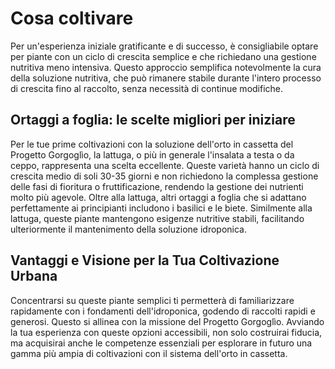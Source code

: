 # Cosa coltivare

Per un'esperienza iniziale gratificante e di successo, è consigliabile optare per piante con un ciclo di crescita semplice e che richiedano una gestione nutritiva meno intensiva. Questo approccio semplifica notevolmente la cura della soluzione nutritiva, che può rimanere stabile durante l'intero processo di crescita fino al raccolto, senza necessità di continue modifiche.

## Ortaggi a foglia: le scelte migliori per iniziare
Per le tue prime coltivazioni con la soluzione dell'orto in cassetta del Progetto Gorgoglìo, la lattuga, o più in generale l'insalata a testa o da ceppo, rappresenta una scelta eccellente. Queste varietà hanno un ciclo di crescita medio di soli 30-35 giorni e non richiedono la complessa gestione delle fasi di fioritura o fruttificazione, rendendo la gestione dei nutrienti molto più agevole. Oltre alla lattuga, altri ortaggi a foglia che si adattano perfettamente ai principianti includono i basilici e le biete. Similmente alla lattuga, queste piante mantengono esigenze nutritive stabili, facilitando ulteriormente il mantenimento della soluzione idroponica.


## Vantaggi e Visione per la Tua Coltivazione Urbana
Concentrarsi su queste piante semplici ti permetterà di familiarizzare rapidamente con i fondamenti dell'idroponica, godendo di raccolti rapidi e generosi. Questo si allinea con la missione del Progetto Gorgoglìo.
Avviando la tua esperienza con queste opzioni accessibili, non solo costruirai fiducia, ma acquisirai anche le competenze essenziali per esplorare in futuro una gamma più ampia di coltivazioni con il sistema dell'orto in cassetta.